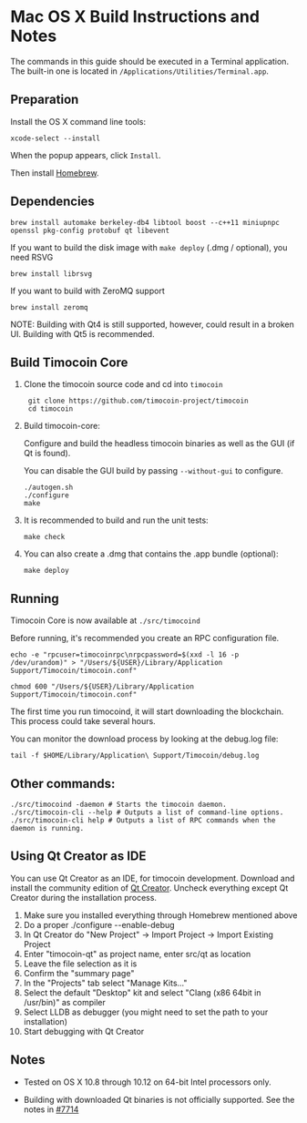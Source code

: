 Mac OS X Build Instructions and Notes
====================================
The commands in this guide should be executed in a Terminal application.
The built-in one is located in `/Applications/Utilities/Terminal.app`.

Preparation
-----------
Install the OS X command line tools:

`xcode-select --install`

When the popup appears, click `Install`.

Then install [Homebrew](https://brew.sh).

Dependencies
----------------------

    brew install automake berkeley-db4 libtool boost --c++11 miniupnpc openssl pkg-config protobuf qt libevent

If you want to build the disk image with `make deploy` (.dmg / optional), you need RSVG

    brew install librsvg

If you want to build with ZeroMQ support
    
    brew install zeromq

NOTE: Building with Qt4 is still supported, however, could result in a broken UI. Building with Qt5 is recommended.

Build Timocoin Core
------------------------

1. Clone the timocoin source code and cd into `timocoin`

        git clone https://github.com/timocoin-project/timocoin
        cd timocoin

2.  Build timocoin-core:

    Configure and build the headless timocoin binaries as well as the GUI (if Qt is found).

    You can disable the GUI build by passing `--without-gui` to configure.

        ./autogen.sh
        ./configure
        make

3.  It is recommended to build and run the unit tests:

        make check

4.  You can also create a .dmg that contains the .app bundle (optional):

        make deploy

Running
-------

Timocoin Core is now available at `./src/timocoind`

Before running, it's recommended you create an RPC configuration file.

    echo -e "rpcuser=timocoinrpc\nrpcpassword=$(xxd -l 16 -p /dev/urandom)" > "/Users/${USER}/Library/Application Support/Timocoin/timocoin.conf"

    chmod 600 "/Users/${USER}/Library/Application Support/Timocoin/timocoin.conf"

The first time you run timocoind, it will start downloading the blockchain. This process could take several hours.

You can monitor the download process by looking at the debug.log file:

    tail -f $HOME/Library/Application\ Support/Timocoin/debug.log

Other commands:
-------

    ./src/timocoind -daemon # Starts the timocoin daemon.
    ./src/timocoin-cli --help # Outputs a list of command-line options.
    ./src/timocoin-cli help # Outputs a list of RPC commands when the daemon is running.

Using Qt Creator as IDE
------------------------
You can use Qt Creator as an IDE, for timocoin development.
Download and install the community edition of [Qt Creator](https://www.qt.io/download/).
Uncheck everything except Qt Creator during the installation process.

1. Make sure you installed everything through Homebrew mentioned above
2. Do a proper ./configure --enable-debug
3. In Qt Creator do "New Project" -> Import Project -> Import Existing Project
4. Enter "timocoin-qt" as project name, enter src/qt as location
5. Leave the file selection as it is
6. Confirm the "summary page"
7. In the "Projects" tab select "Manage Kits..."
8. Select the default "Desktop" kit and select "Clang (x86 64bit in /usr/bin)" as compiler
9. Select LLDB as debugger (you might need to set the path to your installation)
10. Start debugging with Qt Creator

Notes
-----

* Tested on OS X 10.8 through 10.12 on 64-bit Intel processors only.

* Building with downloaded Qt binaries is not officially supported. See the notes in [#7714](https://github.com/bitcoin/bitcoin/issues/7714)
